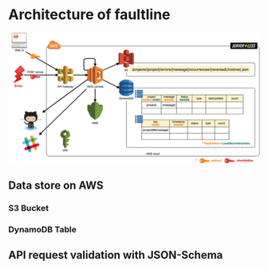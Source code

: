 # Architecture of faultline

![Architecture](architecture.png)

## Data store on AWS

### S3 Bucket

### DynamoDB Table

## API request validation with JSON-Schema
